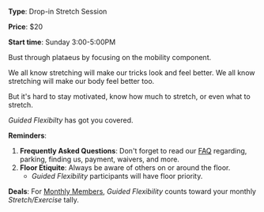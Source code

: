 **Type**: Drop-in Stretch Session

**Price**: $20

**Start time**: Sunday 3:00-5:00PM

Bust through plataeus by focusing on the mobility component.

We all know stretching will make our tricks look and feel better.  We all know stretching will make our body feel better too.  

But it's hard to stay motivated, know how much to stretch, or even what to stretch.

*Guided Flexibilty* has got you covered. 

**Reminders**:
1. **Frequently Asked Questions**: Don't forget to read our [FAQ](./faq.html) regarding, parking, finding us, payment, waivers, and more.
2. **Floor Etiquite**: Always be aware of others on or around the floor.
    - *Guided Flexibility* participants will have floor priority.

**Deals**: For [Monthly Members](./memberships.html), *Guided Flexibility* counts toward your monthly *Stretch/Exercise* tally. 